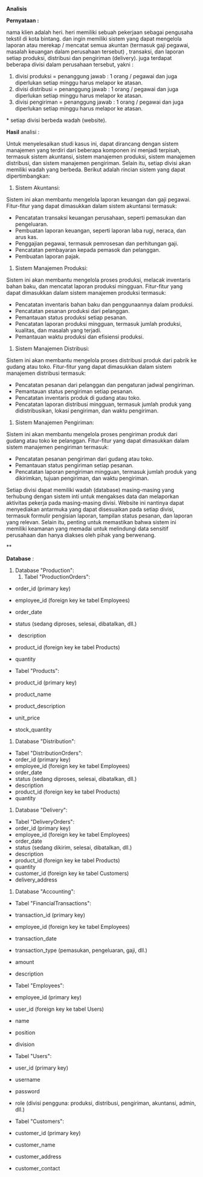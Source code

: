 ﻿**Analisis**

**Pernyataan :**

nama klien adalah heri. heri memiliki sebuah pekerjaan sebagai pengusaha tekstil di kota bintang. dan ingin memiliki sistem yang dapat mengelola laporan atau merekap / mencatat semua akuntan (termasuk gaji pegawai, masalah keuangan dalam perusahaan tersebut) , transaksi, dan laporan setiap produksi, distribusi dan pengiriman (delivery).  juga terdapat beberapa divisi dalam perusahaan tersebut, yakni : 

1. divisi produksi = penanggung jawab : 1 orang / pegawai dan juga diperlukan setiap minggu harus melapor ke atasan.
1. divisi distribusi = penanggung jawab : 1 orang / pegawai dan juga diperlukan setiap minggu harus melapor ke atasan.
1. divisi pengiriman = penanggung jawab : 1 orang / pegawai dan juga diperlukan setiap minggu harus melapor ke atasan.

\* setiap divisi berbeda wadah (website). 

**Hasil** analisi : 

Untuk menyelesaikan studi kasus ini, dapat dirancang dengan sistem manajemen yang terdiri dari beberapa komponen ini menjadi terpisah, termasuk sistem akuntansi, sistem manajemen produksi, sistem manajemen distribusi, dan sistem manajemen pengiriman. Selain itu, setiap divisi akan memiliki wadah yang berbeda. Berikut adalah rincian sistem yang dapat dipertimbangkan:

1. Sistem Akuntansi:

Sistem ini akan membantu mengelola laporan keuangan dan gaji pegawai. Fitur-fitur yang dapat dimasukkan dalam sistem akuntansi termasuk:

- Pencatatan transaksi keuangan perusahaan, seperti pemasukan dan pengeluaran.
- Pembuatan laporan keuangan, seperti laporan laba rugi, neraca, dan arus kas.
- Penggajian pegawai, termasuk pemrosesan dan perhitungan gaji.
- Pencatatan pembayaran kepada pemasok dan pelanggan.
- Pembuatan laporan pajak.

1. Sistem Manajemen Produksi:

Sistem ini akan membantu mengelola proses produksi, melacak inventaris bahan baku, dan mencatat laporan produksi mingguan. Fitur-fitur yang dapat dimasukkan dalam sistem manajemen produksi termasuk:

- Pencatatan inventaris bahan baku dan penggunaannya dalam produksi.
- Pencatatan pesanan produksi dari pelanggan.
- Pemantauan status produksi setiap pesanan.
- Pencatatan laporan produksi mingguan, termasuk jumlah produksi, kualitas, dan masalah yang terjadi.
- Pemantauan waktu produksi dan efisiensi produksi.

1. Sistem Manajemen Distribusi:

Sistem ini akan membantu mengelola proses distribusi produk dari pabrik ke gudang atau toko. Fitur-fitur yang dapat dimasukkan dalam sistem manajemen distribusi termasuk:

- Pencatatan pesanan dari pelanggan dan pengaturan jadwal pengiriman.
- Pemantauan status pengiriman setiap pesanan.
- Pencatatan inventaris produk di gudang atau toko.
- Pencatatan laporan distribusi mingguan, termasuk jumlah produk yang didistribusikan, lokasi pengiriman, dan waktu pengiriman.

1. Sistem Manajemen Pengiriman:

Sistem ini akan membantu mengelola proses pengiriman produk dari gudang atau toko ke pelanggan. Fitur-fitur yang dapat dimasukkan dalam sistem manajemen pengiriman termasuk:

- Pencatatan pesanan pengiriman dari gudang atau toko.
- Pemantauan status pengiriman setiap pesanan.
- Pencatatan laporan pengiriman mingguan, termasuk jumlah produk yang dikirimkan, tujuan pengiriman, dan waktu pengiriman.

Setiap divisi dapat memiliki wadah (database) masing-masing yang terhubung dengan sistem inti untuk mengakses data dan melaporkan aktivitas pekerja pada masing-masing divisi. Website ini nantinya dapat menyediakan antarmuka yang dapat disesuaikan pada setiap divisi, termasuk formulir pengisian laporan, tampilan status pesanan, dan laporan yang relevan. Selain itu, penting untuk memastikan bahwa sistem ini memiliki keamanan yang memadai untuk melindungi data sensitif perusahaan dan hanya diakses oleh pihak yang berwenang.

**

**Database** : 

1. Database "Production":
   1. Tabel "ProductionOrders":
- order\_id (primary key)
- employee\_id (foreign key ke tabel Employees)
- order\_date
- status (sedang diproses, selesai, dibatalkan, dll.)
- ` `description
- product\_id (foreign key ke tabel Products)
- quantity

- Tabel "Products":
- product\_id (primary key)
- product\_name
- product\_description
- unit\_price
- stock\_quantity

1. Database "Distribution":
- Tabel "DistributionOrders":
- order\_id (primary key)
- employee\_id (foreign key ke tabel Employees)
- order\_date
- status (sedang diproses, selesai, dibatalkan, dll.)
- description
- product\_id (foreign key ke tabel Products)
- quantity

1. Database "Delivery":
- Tabel "DeliveryOrders":
- order\_id (primary key)
- employee\_id (foreign key ke tabel Employees)
- order\_date
- status (sedang dikirim, selesai, dibatalkan, dll.)
- description
- product\_id (foreign key ke tabel Products)
- quantity
- customer\_id (foreign key ke tabel Customers)
- delivery\_address



1. Database "Accounting":
- Tabel "FinancialTransactions":
- transaction\_id (primary key)
- employee\_id (foreign key ke tabel Employees)
- transaction\_date
- transaction\_type (pemasukan, pengeluaran, gaji, dll.)
- amount
- description

- Tabel "Employees":
- employee\_id (primary key)
- user\_id (foreign key ke tabel Users)
- name
- position
- division

- Tabel "Users":
- user\_id (primary key)
- username
- password
- role (divisi pengguna: produksi, distribusi, pengiriman, akuntansi, admin, dll.)

- Tabel "Customers":
- customer\_id (primary key)
- customer\_name
- customer\_address
- customer\_contact



